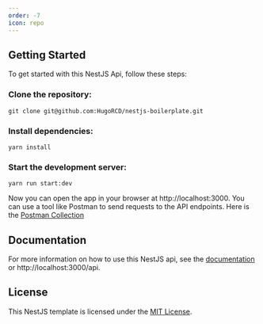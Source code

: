 ```yaml
---
order: -7
icon: repo
---
```


[//]: # (# Références)

[//]: # ()
[//]: # (---)

[//]: # ()
[//]: # (## Documentation de la bibliothèque utilisée)

[//]: # ()
[//]: # (---)

[//]: # (## Ressources supplémentaires)

## Getting Started
To get started with this NestJS Api, follow these steps:

### Clone the repository:
```
git clone git@github.com:HugoRCD/nestjs-boilerplate.git
```

### Install dependencies:
```
yarn install
```

### Start the development server:
```
yarn run start:dev
```

Now you can open the app in your browser at http://localhost:3000. You can use a tool like Postman to send requests to the API endpoints.
Here is the [Postman Collection](./postman)

## Documentation
For more information on how to use this NestJS api, see the [documentation](https://nestjs-backend-template.herokuapp.com/api) or http://localhost:3000/api.

## License
This NestJS template is licensed under the [MIT License](./LICENSE).
